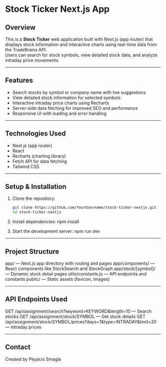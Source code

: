 # Stock Ticker Next.js App

## Overview

This is a **Stock Ticker** web application built with Next.js (app router) that displays stock information and interactive charts using real-time data from the TradeBrains API.  
Users can search for stock symbols, view detailed stock data, and analyze intraday price movements.

---

## Features

- Search stocks by symbol or company name with live suggestions
- View detailed stock information for selected symbols
- Interactive intraday price charts using Recharts
- Server-side data fetching for improved SEO and performance
- Responsive UI with loading and error handling

---

## Technologies Used

- Next.js (app router)
- React
- Recharts (charting library)
- Fetch API for data fetching
- Tailwind CSS

---

## Setup & Installation

1. Clone the repository:

   ```bash
   git clone https://github.com/YourUsername/stock-ticker-nextjs.git
   cd stock-ticker-nextjs
   ```

2. Install dependencies:
   npm install

3. Start the development server:
   npm run dev

---

## Project Structure

app/ — Next.js app directory with routing and pages
app/components/ — React components like StockSearch and StockGraph
app/stock/[symbol]/ — Dynamic stock detail pages
utils/constants.js — API endpoints and constants
public/ — Static assets (favicon, images)

---

## API Endpoints Used

GET /api/assignment/search?keyword=KEYWORD&length=10 — Search stocks
GET /api/assignment/stock/SYMBOL — Get stock details
GET /api/assignment/stock/SYMBOL/prices?days=1&type=INTRADAY&limit=20 — Intraday prices

---

## Contact

Created by Peyacis Smagla
